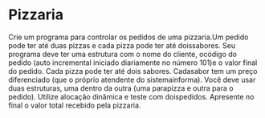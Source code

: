 # Pizzaria
Crie um programa para controlar os pedidos de uma pizzaria.Um pedido pode ter até duas pizzas e cada pizza pode ter até doissabores. Seu programa deve ter uma estrutura com o nome do cliente, ocódigo do pedido (auto incremental iniciado diariamente no número 101)e o valor final do pedido. Cada pizza pode ter até dois sabores. Cadasabor tem um preço diferenciado (que o próprio atendente do sistemainforma). Você deve usar duas estruturas, uma dentro da outra (uma parapizza e outra para o pedido). Utilize alocação dinâmica e teste com doispedidos. Apresente no final o valor total recebido pela pizzaria.
